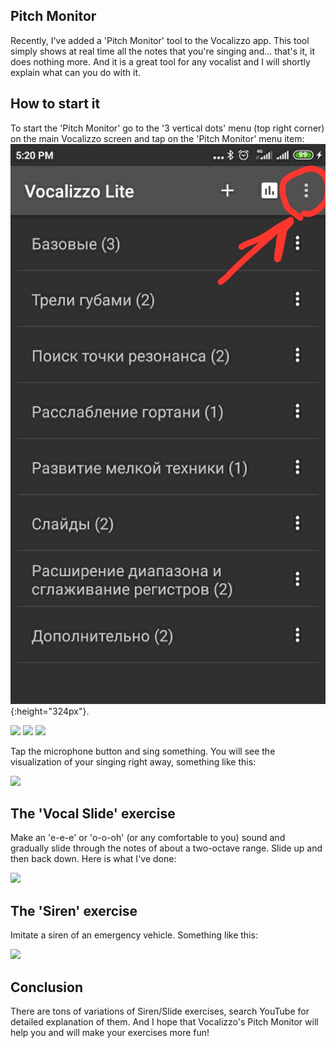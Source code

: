 ## Pitch Monitor

Recently, I've added a 'Pitch Monitor' tool to the Vocalizzo app. This tool simply shows at real time all the notes
that you're singing and... that's it, it does nothing more. And it is a great tool for any vocalist and I will shortly 
explain what can you do with it.

## How to start it
To start the 'Pitch Monitor' go to the '3 vertical dots' menu (top right corner) on the main Vocalizzo screen and
tap on the 'Pitch Monitor' menu item:
![Three dots menu](pitch_monitor/three_dots_menu.jpg){:height="324px"}.

<p>
<img src="vocalizzo_doc/pitch_monitor/three_dots_menu.jpg" height="324">
<img src="vocalizzo_doc/pitch_monitor/pitch_monitor_menu_item.jpg" height="324">
<img src="vocalizzo_doc/pitch_monitor/pitch_monitor_started.jpg" height="324">
</p>

Tap the microphone button and sing something. You will see the visualization of your singing right away, something like this:

<p>
<img src="vocalizzo_doc/pitch_monitor/pitch_monitor_some_singing.jpg" height="324">
</p>

## The 'Vocal Slide' exercise
Make an 'e-e-e' or 'o-o-oh' (or any comfortable to you) sound and gradually slide through the notes of 
about a two-octave range. Slide up and then back down. Here is what I've done:

<p>
<img src="vocalizzo_doc/pitch_monitor/slide.jpg" height="324">
</p>

## The 'Siren' exercise
Imitate a siren of an emergency vehicle. Something like this:

<p>
<img src="vocalizzo_doc/pitch_monitor/siren.jpg" height="324">
</p>

## Conclusion
There are tons of variations of Siren/Slide exercises, search YouTube for detailed explanation of them. And I hope that 
Vocalizzo's Pitch Monitor will help you and will make your exercises more fun!
